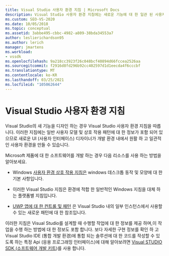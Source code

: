 ```yaml
---
title: Visual Studio 사용자 환경 지침 | Microsoft Docs
description: Visual Studio 사용자 환경 지침에는 새로운 기능에 대 한 일관 된 사용자 환경을 만드는 데 도움이 되는 일반적인 사용자 모델 및 상호 작용 패턴이 포함 되어 있습니다.
ms.custom: SEO-VS-2020
ms.date: 10/05/2018
ms.topic: conceptual
ms.assetid: 3abbe495-cbbc-4982-a809-38bda34553a7
author: leslierichardson95
ms.author: lerich
manager: jmartens
ms.workload:
- vssdk
ms.openlocfilehash: 9a218cc3923f26c048bcf40894d66fccea2526aa
ms.sourcegitcommit: f2916d8fd296b92cc402597d1d1eecda4f6cccbf
ms.translationtype: MT
ms.contentlocale: ko-KR
ms.lasthandoff: 03/25/2021
ms.locfileid: "105062644"
---
```

# <a name="visual-studio-user-experience-guidelines"></a>Visual Studio 사용자 환경 지침
Visual Studio의 새 기능을 디자인 하는 경우 Visual Studio 사용자 환경 지침을 따릅니다. 이러한 지침에는 일반 사용자 모델 및 상호 작용 패턴에 대 한 정보가 포함 되어 있으므로 새로운 UI (사용자 인터페이스) 디자이너가 개발 환경 내에서 원활 하 고 일관적인 사용자 환경을 만들 수 있습니다.

Microsoft 제품에 대 한 소프트웨어를 개발 하는 경우 다음 리소스를 사용 하는 방법을 알아보세요.

- Windows [사용자 환경 상호 작용 지침은](/windows/win32/uxguide/guidelines) windows 데스크톱 동작 및 모양에 대 한 기본 사항입니다.

- 이러한 Visual Studio 지침은 환경에 적합 한 일반적인 Windows 지침을 대체 하는 플랫폼별 지침입니다.

- [UWP 앱에 대 한 컨트롤 및 패턴](/windows/uwp/design/controls-and-patterns) 은 Visual Studio 내의 일부 인스턴스에서 사용할 수 있는 새로운 패턴에 대 한 참조입니다.

이러한 지침은 Visual Studio를 설계할 때 수행할 작업에 대 한 정보를 제공 하며,이 작업을 수행 하는 방법에 대 한 정보도 포함 합니다. 보다 자세한 구현 정보를 확인 하 고 Visual Studio IDE (통합 개발 환경)에 통합 되는 솔루션에 대 한 코드를 작성할 수 있도록 하는 특정 Api (응용 프로그래밍 인터페이스)에 대해 알아보려면 [Visual STUDIO SDK (소프트웨어 개발 키트](../visual-studio-sdk.md))를 사용 합니다.
